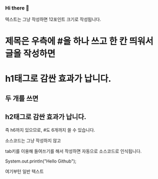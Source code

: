 ### Hi there 👋

<!-- 텍스트 적기 -->
텍스트는 그냥 작성하면 12포인트 크기로 작성됩니다.

<!-- 제목 -->
# 제목은 우측에 #을 하나 쓰고 한 칸 띄워서 글을 작성하면
<h1>h1태그로 감싼 효과가 납니다.</h1>

## 두 개를 쓰면
<h2>h2태그로 감싼 효과가 납니다.</h2>

즉 h6까지 있으므로, #도 6개까지 쓸 수 있습니다.


<!-- 소스코드 게시 1 -->
소스코드는 그냥 작성하지 않고

tab키를 이용해 들여쓰기를 해서 작성하면 자동으로 소스코드로 인식됩니다.

  System.out.println("Hello Github");
  
여기부턴 일반 텍스트




<!--
**chaejh1009/chaejh1009** is a ✨ _special_ ✨ repository because its `README.md` (this file) appears on your GitHub profile.

Here are some ideas to get you started:

- 🔭 I’m currently working on ...
- 🌱 I’m currently learning ...
- 👯 I’m looking to collaborate on ...
- 🤔 I’m looking for help with ...
- 💬 Ask me about ...
- 📫 How to reach me: ...
- 😄 Pronouns: ...
- ⚡ Fun fact: ...
-->
